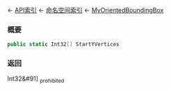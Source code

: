 ← [API索引](Api-Index) ← [命名空间索引](Namespace-Index) ← [MyOrientedBoundingBox](VRageMath.MyOrientedBoundingBox)

### 概要

```csharp
public static Int32[] StartYVertices
```

### 返回

Int32&#91&#93; <sub>prohibited</sub>

